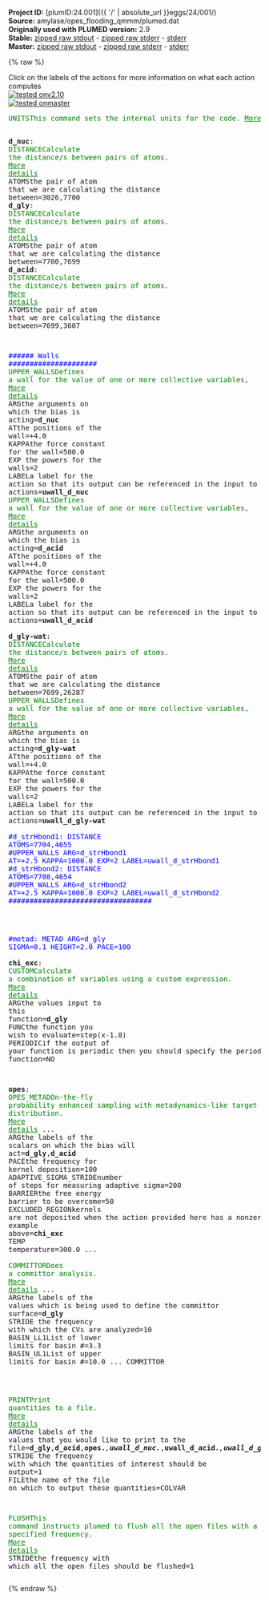 **Project ID:** [plumID:24.001]({{ '/' | absolute_url }}eggs/24/001/)  
**Source:** amylase/opes_flooding_qmmm/plumed.dat  
**Originally used with PLUMED version:** 2.9  
**Stable:** [zipped raw stdout](plumed.dat.plumed.stdout.txt.zip) - [zipped raw stderr](plumed.dat.plumed.stderr.txt.zip) - [stderr](plumed.dat.plumed.stderr)  
**Master:** [zipped raw stdout](plumed.dat.plumed_master.stdout.txt.zip) - [zipped raw stderr](plumed.dat.plumed_master.stderr.txt.zip) - [stderr](plumed.dat.plumed_master.stderr)  

{% raw %}
<div class="plumedpreheader">
<div class="headerInfo" id="value_details_data/amylase/opes_flooding_qmmm/plumed.dat"> Click on the labels of the actions for more information on what each action computes </div>
<div class="containerBadge">
<div class="headerBadge"><a href="plumed.dat.plumed.stderr"><img src="https://img.shields.io/badge/v2.10-passing-green.svg" alt="tested onv2.10" /></a></div>
<div class="headerBadge"><a href="plumed.dat.plumed_master.stderr"><img src="https://img.shields.io/badge/master-passing-green.svg" alt="tested onmaster" /></a></div>
</div>
</div>
<pre class="plumedlisting">
<span class="plumedtooltip" style="color:green">UNITS<span class="right">This command sets the internal units for the code. <a href="https://www.plumed.org/doc-master/user-doc/html/UNITS" style="color:green">More details</a><i></i></span></span> <span class="plumedtooltip">LENGTH<span class="right">the units of lengths<i></i></span></span>=A

<span style="display:none;" id="data/amylase/opes_flooding_qmmm/plumed.dat">The UNITS action with label <b></b> calculates something</span><b name="data/amylase/opes_flooding_qmmm/plumed.datd_nuc" onclick='showPath("data/amylase/opes_flooding_qmmm/plumed.dat","data/amylase/opes_flooding_qmmm/plumed.datd_nuc","data/amylase/opes_flooding_qmmm/plumed.datd_nuc","brown")'>d_nuc</b>: <span class="plumedtooltip" style="color:green">DISTANCE<span class="right">Calculate the distance/s between pairs of atoms. <a href="https://www.plumed.org/doc-master/user-doc/html/DISTANCE" style="color:green">More details</a><i></i></span></span> <span class="plumedtooltip">ATOMS<span class="right">the pair of atom that we are calculating the distance between<i></i></span></span>=3026,7700
<span style="display:none;" id="data/amylase/opes_flooding_qmmm/plumed.datd_nuc">The DISTANCE action with label <b>d_nuc</b> calculates the following quantities:<table  align="center" frame="void" width="95%" cellpadding="5%"><tr><td width="5%"><b> Quantity </b>  </td><td><b> Description </b> </td></tr><tr><td width="5%">d_nuc.value</td><td>the DISTANCE between this pair of atoms</td></tr></table></span><b name="data/amylase/opes_flooding_qmmm/plumed.datd_gly" onclick='showPath("data/amylase/opes_flooding_qmmm/plumed.dat","data/amylase/opes_flooding_qmmm/plumed.datd_gly","data/amylase/opes_flooding_qmmm/plumed.datd_gly","brown")'>d_gly</b>: <span class="plumedtooltip" style="color:green">DISTANCE<span class="right">Calculate the distance/s between pairs of atoms. <a href="https://www.plumed.org/doc-master/user-doc/html/DISTANCE" style="color:green">More details</a><i></i></span></span> <span class="plumedtooltip">ATOMS<span class="right">the pair of atom that we are calculating the distance between<i></i></span></span>=7700,7699
<span style="display:none;" id="data/amylase/opes_flooding_qmmm/plumed.datd_gly">The DISTANCE action with label <b>d_gly</b> calculates the following quantities:<table  align="center" frame="void" width="95%" cellpadding="5%"><tr><td width="5%"><b> Quantity </b>  </td><td><b> Description </b> </td></tr><tr><td width="5%">d_gly.value</td><td>the DISTANCE between this pair of atoms</td></tr></table></span><b name="data/amylase/opes_flooding_qmmm/plumed.datd_acid" onclick='showPath("data/amylase/opes_flooding_qmmm/plumed.dat","data/amylase/opes_flooding_qmmm/plumed.datd_acid","data/amylase/opes_flooding_qmmm/plumed.datd_acid","brown")'>d_acid</b>: <span class="plumedtooltip" style="color:green">DISTANCE<span class="right">Calculate the distance/s between pairs of atoms. <a href="https://www.plumed.org/doc-master/user-doc/html/DISTANCE" style="color:green">More details</a><i></i></span></span> <span class="plumedtooltip">ATOMS<span class="right">the pair of atom that we are calculating the distance between<i></i></span></span>=7699,3607


<span style="color:blue" class="comment">###### Walls #####################</span>
<span style="display:none;" id="data/amylase/opes_flooding_qmmm/plumed.datd_acid">The DISTANCE action with label <b>d_acid</b> calculates the following quantities:<table  align="center" frame="void" width="95%" cellpadding="5%"><tr><td width="5%"><b> Quantity </b>  </td><td><b> Description </b> </td></tr><tr><td width="5%">d_acid.value</td><td>the DISTANCE between this pair of atoms</td></tr></table></span><span class="plumedtooltip" style="color:green">UPPER_WALLS<span class="right">Defines a wall for the value of one or more collective variables, <a href="https://www.plumed.org/doc-master/user-doc/html/UPPER_WALLS" style="color:green">More details</a><i></i></span></span> <span class="plumedtooltip">ARG<span class="right">the arguments on which the bias is acting<i></i></span></span>=<b name="data/amylase/opes_flooding_qmmm/plumed.datd_nuc">d_nuc</b> <span class="plumedtooltip">AT<span class="right">the positions of the wall<i></i></span></span>=+4.0 <span class="plumedtooltip">KAPPA<span class="right">the force constant for the wall<i></i></span></span>=500.0 <span class="plumedtooltip">EXP<span class="right"> the powers for the walls<i></i></span></span>=2 <span class="plumedtooltip">LABEL<span class="right">a label for the action so that its output can be referenced in the input to other actions<i></i></span></span>=<b name="data/amylase/opes_flooding_qmmm/plumed.datuwall_d_nuc" onclick='showPath("data/amylase/opes_flooding_qmmm/plumed.dat","data/amylase/opes_flooding_qmmm/plumed.datuwall_d_nuc","data/amylase/opes_flooding_qmmm/plumed.datuwall_d_nuc","brown")'>uwall_d_nuc</b>
<span style="display:none;" id="data/amylase/opes_flooding_qmmm/plumed.datuwall_d_nuc">The UPPER_WALLS action with label <b>uwall_d_nuc</b> calculates the following quantities:<table  align="center" frame="void" width="95%" cellpadding="5%"><tr><td width="5%"><b> Quantity </b>  </td><td><b> Description </b> </td></tr><tr><td width="5%">uwall_d_nuc.bias</td><td>the instantaneous value of the bias potential</td></tr><tr><td width="5%">uwall_d_nuc.force2</td><td>the instantaneous value of the squared force due to this bias potential</td></tr></table></span><span class="plumedtooltip" style="color:green">UPPER_WALLS<span class="right">Defines a wall for the value of one or more collective variables, <a href="https://www.plumed.org/doc-master/user-doc/html/UPPER_WALLS" style="color:green">More details</a><i></i></span></span> <span class="plumedtooltip">ARG<span class="right">the arguments on which the bias is acting<i></i></span></span>=<b name="data/amylase/opes_flooding_qmmm/plumed.datd_acid">d_acid</b> <span class="plumedtooltip">AT<span class="right">the positions of the wall<i></i></span></span>=+4.0 <span class="plumedtooltip">KAPPA<span class="right">the force constant for the wall<i></i></span></span>=500.0 <span class="plumedtooltip">EXP<span class="right"> the powers for the walls<i></i></span></span>=2 <span class="plumedtooltip">LABEL<span class="right">a label for the action so that its output can be referenced in the input to other actions<i></i></span></span>=<b name="data/amylase/opes_flooding_qmmm/plumed.datuwall_d_acid" onclick='showPath("data/amylase/opes_flooding_qmmm/plumed.dat","data/amylase/opes_flooding_qmmm/plumed.datuwall_d_acid","data/amylase/opes_flooding_qmmm/plumed.datuwall_d_acid","brown")'>uwall_d_acid</b>
<br/><span style="display:none;" id="data/amylase/opes_flooding_qmmm/plumed.datuwall_d_acid">The UPPER_WALLS action with label <b>uwall_d_acid</b> calculates the following quantities:<table  align="center" frame="void" width="95%" cellpadding="5%"><tr><td width="5%"><b> Quantity </b>  </td><td><b> Description </b> </td></tr><tr><td width="5%">uwall_d_acid.bias</td><td>the instantaneous value of the bias potential</td></tr><tr><td width="5%">uwall_d_acid.force2</td><td>the instantaneous value of the squared force due to this bias potential</td></tr></table></span><b name="data/amylase/opes_flooding_qmmm/plumed.datd_gly-wat" onclick='showPath("data/amylase/opes_flooding_qmmm/plumed.dat","data/amylase/opes_flooding_qmmm/plumed.datd_gly-wat","data/amylase/opes_flooding_qmmm/plumed.datd_gly-wat","brown")'>d_gly-wat</b>: <span class="plumedtooltip" style="color:green">DISTANCE<span class="right">Calculate the distance/s between pairs of atoms. <a href="https://www.plumed.org/doc-master/user-doc/html/DISTANCE" style="color:green">More details</a><i></i></span></span> <span class="plumedtooltip">ATOMS<span class="right">the pair of atom that we are calculating the distance between<i></i></span></span>=7699,26287
<span style="display:none;" id="data/amylase/opes_flooding_qmmm/plumed.datd_gly-wat">The DISTANCE action with label <b>d_gly-wat</b> calculates the following quantities:<table  align="center" frame="void" width="95%" cellpadding="5%"><tr><td width="5%"><b> Quantity </b>  </td><td><b> Description </b> </td></tr><tr><td width="5%">d_gly-wat.value</td><td>the DISTANCE between this pair of atoms</td></tr></table></span><span class="plumedtooltip" style="color:green">UPPER_WALLS<span class="right">Defines a wall for the value of one or more collective variables, <a href="https://www.plumed.org/doc-master/user-doc/html/UPPER_WALLS" style="color:green">More details</a><i></i></span></span> <span class="plumedtooltip">ARG<span class="right">the arguments on which the bias is acting<i></i></span></span>=<b name="data/amylase/opes_flooding_qmmm/plumed.datd_gly-wat">d_gly-wat</b> <span class="plumedtooltip">AT<span class="right">the positions of the wall<i></i></span></span>=+4.0 <span class="plumedtooltip">KAPPA<span class="right">the force constant for the wall<i></i></span></span>=500.0 <span class="plumedtooltip">EXP<span class="right"> the powers for the walls<i></i></span></span>=2 <span class="plumedtooltip">LABEL<span class="right">a label for the action so that its output can be referenced in the input to other actions<i></i></span></span>=<b name="data/amylase/opes_flooding_qmmm/plumed.datuwall_d_gly-wat" onclick='showPath("data/amylase/opes_flooding_qmmm/plumed.dat","data/amylase/opes_flooding_qmmm/plumed.datuwall_d_gly-wat","data/amylase/opes_flooding_qmmm/plumed.datuwall_d_gly-wat","brown")'>uwall_d_gly-wat</b>
<br/><span style="color:blue" class="comment">#d_strHbond1: DISTANCE ATOMS=7704,4655</span>
<span style="color:blue" class="comment">#UPPER_WALLS ARG=d_strHbond1 AT=+2.5 KAPPA=1000.0 EXP=2 LABEL=uwall_d_strHbond1</span>
<span style="color:blue" class="comment">#d_strHbond2: DISTANCE ATOMS=7708,4654</span>
<span style="color:blue" class="comment">#UPPER_WALLS ARG=d_strHbond2 AT=+2.5 KAPPA=1000.0 EXP=2 LABEL=uwall_d_strHbond2</span>
<span style="color:blue" class="comment">##################################</span>

<br/><span style="color:blue" class="comment">#metad: METAD ARG=d_gly SIGMA=0.1 HEIGHT=2.0 PACE=100 </span>
<br/><span style="display:none;" id="data/amylase/opes_flooding_qmmm/plumed.datuwall_d_gly-wat">The UPPER_WALLS action with label <b>uwall_d_gly-wat</b> calculates the following quantities:<table  align="center" frame="void" width="95%" cellpadding="5%"><tr><td width="5%"><b> Quantity </b>  </td><td><b> Description </b> </td></tr><tr><td width="5%">uwall_d_gly-wat.bias</td><td>the instantaneous value of the bias potential</td></tr><tr><td width="5%">uwall_d_gly-wat.force2</td><td>the instantaneous value of the squared force due to this bias potential</td></tr></table></span><b name="data/amylase/opes_flooding_qmmm/plumed.datchi_exc" onclick='showPath("data/amylase/opes_flooding_qmmm/plumed.dat","data/amylase/opes_flooding_qmmm/plumed.datchi_exc","data/amylase/opes_flooding_qmmm/plumed.datchi_exc","brown")'>chi_exc</b>: <span class="plumedtooltip" style="color:green">CUSTOM<span class="right">Calculate a combination of variables using a custom expression. <a href="https://www.plumed.org/doc-master/user-doc/html/CUSTOM" style="color:green">More details</a><i></i></span></span> <span class="plumedtooltip">ARG<span class="right">the values input to this function<i></i></span></span>=<b name="data/amylase/opes_flooding_qmmm/plumed.datd_gly">d_gly</b> <span class="plumedtooltip">FUNC<span class="right">the function you wish to evaluate<i></i></span></span>=step(x-1.8) <span class="plumedtooltip">PERIODIC<span class="right">if the output of your function is periodic then you should specify the periodicity of the function<i></i></span></span>=NO

<span style="display:none;" id="data/amylase/opes_flooding_qmmm/plumed.datchi_exc">The CUSTOM action with label <b>chi_exc</b> calculates the following quantities:<table  align="center" frame="void" width="95%" cellpadding="5%"><tr><td width="5%"><b> Quantity </b>  </td><td><b> Description </b> </td></tr><tr><td width="5%">chi_exc.value</td><td>an arbitrary function</td></tr></table></span><b name="data/amylase/opes_flooding_qmmm/plumed.datopes" onclick='showPath("data/amylase/opes_flooding_qmmm/plumed.dat","data/amylase/opes_flooding_qmmm/plumed.datopes","data/amylase/opes_flooding_qmmm/plumed.datopes","brown")'>opes</b>: <span class="plumedtooltip" style="color:green">OPES_METAD<span class="right">On-the-fly probability enhanced sampling with metadynamics-like target distribution. <a href="https://www.plumed.org/doc-master/user-doc/html/OPES_METAD" style="color:green">More details</a><i></i></span></span> ...
  <span class="plumedtooltip">ARG<span class="right">the labels of the scalars on which the bias will act<i></i></span></span>=<b name="data/amylase/opes_flooding_qmmm/plumed.datd_gly">d_gly</b>,<b name="data/amylase/opes_flooding_qmmm/plumed.datd_acid">d_acid</b>
  <span class="plumedtooltip">PACE<span class="right">the frequency for kernel deposition<i></i></span></span>=100
  <span class="plumedtooltip">ADAPTIVE_SIGMA_STRIDE<span class="right">number of steps for measuring adaptive sigma<i></i></span></span>=200
  <span class="plumedtooltip">BARRIER<span class="right">the free energy barrier to be overcome<i></i></span></span>=50
  <span class="plumedtooltip">EXCLUDED_REGION<span class="right">kernels are not deposited when the action provided here has a nonzero value, see example above<i></i></span></span>=<b name="data/amylase/opes_flooding_qmmm/plumed.datchi_exc">chi_exc</b>
  <span class="plumedtooltip">TEMP<span class="right"> temperature<i></i></span></span>=300.0
...
<br/><span style="display:none;" id="data/amylase/opes_flooding_qmmm/plumed.datopes">The OPES_METAD action with label <b>opes</b> calculates the following quantities:<table  align="center" frame="void" width="95%" cellpadding="5%"><tr><td width="5%"><b> Quantity </b>  </td><td><b> Description </b> </td></tr><tr><td width="5%">opes.bias</td><td>the instantaneous value of the bias potential</td></tr><tr><td width="5%">opes.rct</td><td>estimate of c(t)</td></tr><tr><td width="5%">opes.zed</td><td>estimate of Z_n</td></tr><tr><td width="5%">opes.neff</td><td>effective sample size</td></tr><tr><td width="5%">opes.nker</td><td>total number of compressed kernels used to represent the bias</td></tr></table></span><span class="plumedtooltip" style="color:green">COMMITTOR<span class="right">Does a committor analysis. <a href="https://www.plumed.org/doc-master/user-doc/html/COMMITTOR" style="color:green">More details</a><i></i></span></span> ...
 <span class="plumedtooltip">ARG<span class="right">the labels of the values which is being used to define the committor surface<i></i></span></span>=<b name="data/amylase/opes_flooding_qmmm/plumed.datd_gly">d_gly</b>
 <span class="plumedtooltip">STRIDE<span class="right"> the frequency with which the CVs are analyzed<i></i></span></span>=10
 <span class="plumedtooltip">BASIN_LL1<span class="right">List of lower limits for basin #<i></i></span></span>=3.3
 <span class="plumedtooltip">BASIN_UL1<span class="right">List of upper limits for basin #<i></i></span></span>=10.0
... COMMITTOR

<br/><span class="plumedtooltip" style="color:green">PRINT<span class="right">Print quantities to a file. <a href="https://www.plumed.org/doc-master/user-doc/html/PRINT" style="color:green">More details</a><i></i></span></span> <span class="plumedtooltip">ARG<span class="right">the labels of the values that you would like to print to the file<i></i></span></span>=<b name="data/amylase/opes_flooding_qmmm/plumed.datd_gly">d_gly</b>,<b name="data/amylase/opes_flooding_qmmm/plumed.datd_acid">d_acid</b>,<b name="data/amylase/opes_flooding_qmmm/plumed.datopes">opes.*</b>,<b name="data/amylase/opes_flooding_qmmm/plumed.datuwall_d_nuc">uwall_d_nuc.*</b>,<b name="data/amylase/opes_flooding_qmmm/plumed.datuwall_d_acid">uwall_d_acid.*</b>,<b name="data/amylase/opes_flooding_qmmm/plumed.datuwall_d_gly-wat">uwall_d_gly-wat.*</b> <span class="plumedtooltip">STRIDE<span class="right"> the frequency with which the quantities of interest should be output<i></i></span></span>=1 <span class="plumedtooltip">FILE<span class="right">the name of the file on which to output these quantities<i></i></span></span>=COLVAR

<span class="plumedtooltip" style="color:green">FLUSH<span class="right">This command instructs plumed to flush all the open files with a user specified frequency. <a href="https://www.plumed.org/doc-master/user-doc/html/FLUSH" style="color:green">More details</a><i></i></span></span> <span class="plumedtooltip">STRIDE<span class="right">the frequency with which all the open files should be flushed<i></i></span></span>=1
</pre>
{% endraw %}

